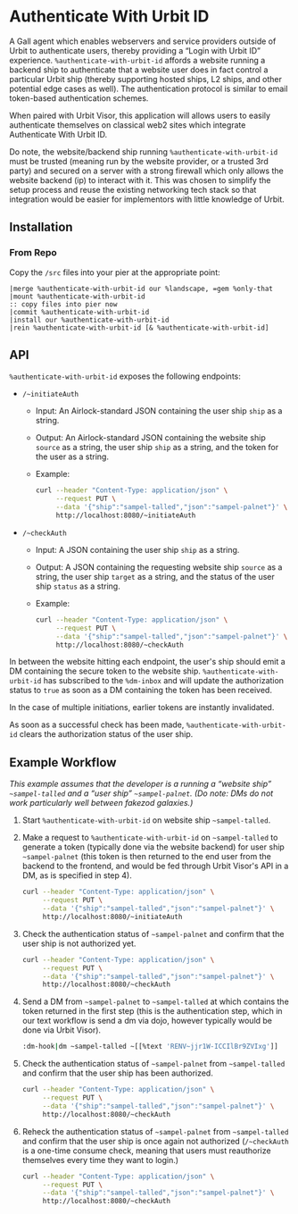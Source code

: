 # Authenticate With Urbit ID

A Gall agent which enables webservers and service providers outside of Urbit to authenticate users, thereby providing a “Login with Urbit ID” experience. `%authenticate-with-urbit-id` affords a website running a backend ship to authenticate that a website user does in fact control a particular Urbit ship (thereby supporting hosted ships, L2 ships, and other potential edge cases as well). The authentication protocol is similar to email token-based authentication schemes.

When paired with Urbit Visor, this application will allows users to easily authenticate themselves on classical web2 sites which integrate Authenticate With Urbit ID. 

Do note, the website/backend ship running `%authenticate-with-urbit-id` must be trusted (meaning run by the website provider, or a trusted 3rd party) and secured on a server with a strong firewall which only allows the website backend (ip) to interact with it. This was chosen to simplify the setup process and reuse the existing networking tech stack so that integration would be easier for implementors with little knowledge of Urbit.


##  Installation

### From Repo

Copy the `/src` files into your pier at the appropriate point:

```
|merge %authenticate-with-urbit-id our %landscape, =gem %only-that
|mount %authenticate-with-urbit-id  
:: copy files into pier now
|commit %authenticate-with-urbit-id  
|install our %authenticate-with-urbit-id
|rein %authenticate-with-urbit-id [& %authenticate-with-urbit-id]
```

##  API

`%authenticate-with-urbit-id` exposes the following endpoints:

- `/~initiateAuth`
  - Input:  An Airlock-standard JSON containing the user ship `ship` as a string.
  - Output:  An Airlock-standard JSON containing the website ship `source` as a string, the user ship `ship` as a string, and the token for the user as a string.
  - Example:

      ```sh
      curl --header "Content-Type: application/json" \
           --request PUT \
           --data '{"ship":"sampel-talled","json":"sampel-palnet"}' \
           http://localhost:8080/~initiateAuth
      ```

- `/~checkAuth`
  - Input:  A JSON containing the user ship `ship` as a string.
  - Output:  A JSON containing the requesting website ship `source` as a string, the user ship `target` as a string, and the status of the user ship `status` as a string.
  - Example:

      ```sh
      curl --header "Content-Type: application/json" \
           --request PUT \
           --data '{"ship":"sampel-talled","json":"sampel-palnet"}' \
           http://localhost:8080/~checkAuth
      ```

In between the website hitting each endpoint, the user's ship should emit a DM containing the secure token to the website ship.  `%authenticate-with-urbit-id` has subscribed to the `%dm-inbox` and will update the authorization status to `true` as soon as a DM containing the token has been received.

In the case of multiple initiations, earlier tokens are instantly invalidated.

As soon as a successful check has been made, `%authenticate-with-urbit-id` clears the authorization status of the user ship.


##  Example Workflow

_This example assumes that the developer is a running a “website ship” `~sampel-talled` and a “user ship” `~sampel-palnet`.  (Do note: DMs do not work particularly well between fakezod galaxies.)_

1. Start `%authenticate-with-urbit-id` on website ship `~sampel-talled`.
2. Make a request to `%authenticate-with-urbit-id` on `~sampel-talled` to generate a token (typically done via the website backend) for user ship `~sampel-palnet` (this token is then returned to the end user from the backend to the frontend, and would be fed through Urbit Visor's API in a DM, as is specified in step 4).

    ```sh
    curl --header "Content-Type: application/json" \
         --request PUT \
         --data '{"ship":"sampel-talled","json":"sampel-palnet"}' \
         http://localhost:8080/~initiateAuth
    ```

3. Check the authentication status of `~sampel-palnet` and confirm that the user ship is not authorized yet.

    ```sh
    curl --header "Content-Type: application/json" \
         --request PUT \
         --data '{"ship":"sampel-talled","json":"sampel-palnet"}' \
         http://localhost:8080/~checkAuth
    ```

4. Send a DM from `~sampel-palnet` to `~sampel-talled` at which contains the token returned in the first step (this is the authentication step, which in our text workflow is send a dm via dojo, however typically would be done via Urbit Visor).

    ```sh
    :dm-hook|dm ~sampel-talled ~[[%text 'RENV~jjr1W-ICCIlBr9ZVIxg']]
    ```

5. Check the authentication status of `~sampel-palnet` from `~sampel-talled` and confirm that the user ship has been authorized.

    ```sh
    curl --header "Content-Type: application/json" \
         --request PUT \
         --data '{"ship":"sampel-talled","json":"sampel-palnet"}' \
         http://localhost:8080/~checkAuth
    ```

6. Reheck the authentication status of `~sampel-palnet` from `~sampel-talled` and confirm that the user ship is once again not authorized (`/~checkAuth` is a one-time consume check, meaning that users must reauthorize themselves every time they want to login.)

    ```sh
    curl --header "Content-Type: application/json" \
         --request PUT \
         --data '{"ship":"sampel-talled","json":"sampel-palnet"}' \
         http://localhost:8080/~checkAuth
    ```
